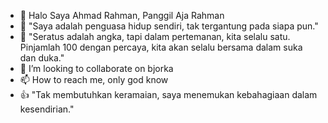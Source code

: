 - 👋 Halo Saya Ahmad Rahman, Panggil Aja Rahman
- 👀 "Saya adalah penguasa hidup sendiri, tak tergantung pada siapa pun."
- 🌱 "Seratus adalah angka, tapi dalam pertemanan, kita selalu satu. Pinjamlah 100 dengan percaya, kita akan selalu bersama dalam suka dan duka."
- 💞️ I’m looking to collaborate on bjorka
- 📫 How to reach me, only god know
- 👍 "Tak membutuhkan keramaian, saya menemukan kebahagiaan dalam kesendirian."





<!---
Ahmadrahman252/Ahmadrahman252 is a ✨ special ✨ repository because its `README.md` (this file) appears on your GitHub profile.
You can click the Preview link to take a look at your changes.
--->
